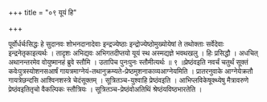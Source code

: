 +++
title = "०९ यूयं हि"

+++

पूर्वोर्धर्चःसिद्धः हे सुदानवः शोभनदानादेवाः इन्द्रज्येष्ठाः इन्द्रोज्येष्ठोमुख्योयेषां ते तथोक्ताः सर्वेदेवाः इन्द्रनेतृकाइत्यर्थः । तादृशः अभिद्यवः अभिगतदीप्तयो यूयं स्थ अस्मद्यज्ञे भवथखलु । हिः प्रसिद्धौ । अधचित् अथानन्तरमेव वोयुष्मानहं ब्रुवे स्तौमि । उतापिच पुनःपुनः स्तौमीत्यर्थः ॥ ९ ॥प्रेष्ठंवइति नवर्चं चतुर्थं सूक्तं कवेःपुत्रस्योशनसआर्षं गायत्रमाग्नेयं-तथानुक्रम्यते-प्रेष्ठमुशनाकाव्यआग्नेयमिति । प्रातरनुवाके आग्नेयेक्रतौ गायत्रेछन्दसि आश्विनशस्त्रे चेदंसूक्तम् । सूत्रितञ्च-युश्वाहि प्रेष्ठंवइति । आभिप्लविकेषूक्थ्येषु मैत्रावरुणे प्रेष्ठंवइतितृचो वैकल्पिकः स्तौत्रियः । सूत्रितञ्च-प्रेष्ठंवोअतिथिं श्रेष्ठंयविष्ठभारतेति ।